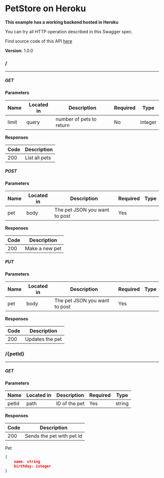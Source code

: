 PetStore on Heroku
==================
**This example has a working backend hosted in Heroku**

You can try all HTTP operation described in this Swagger spec.

Find source code of this API [here](https://github.com/mohsen1/petstore-api)


**Version:** 1.0.0

### /
---
##### ***GET***
**Parameters**

| Name | Located in | Description | Required | Type |
| ---- | ---------- | ----------- | -------- | ---- |
| limit | query | number of pets to return | No | integer |

**Responses**

| Code | Description |
| ---- | ----------- |
| 200 | List all pets |

##### ***POST***
**Parameters**

| Name | Located in | Description | Required | Type |
| ---- | ---------- | ----------- | -------- | ---- |
| pet | body | The pet JSON you want to post | Yes |  |

**Responses**

| Code | Description |
| ---- | ----------- |
| 200 | Make a new pet |

##### ***PUT***
**Parameters**

| Name | Located in | Description | Required | Type |
| ---- | ---------- | ----------- | -------- | ---- |
| pet | body | The pet JSON you want to post | Yes |  |

**Responses**

| Code | Description |
| ---- | ----------- |
| 200 | Updates the pet |

### /{petId}
---
##### ***GET***
**Parameters**

| Name | Located in | Description | Required | Type |
| ---- | ---------- | ----------- | -------- | ---- |
| petId | path | ID of the pet | Yes | string |

**Responses**

| Code | Description |
| ---- | ----------- |
| 200 | Sends the pet with pet Id |

<a name="pet"></a>Pet  
```JSON
{
	name: string
	birthday: integer
}
```